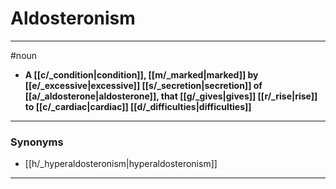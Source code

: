 # Aldosteronism
---
#noun
- **A [[c/_condition|condition]], [[m/_marked|marked]] by [[e/_excessive|excessive]] [[s/_secretion|secretion]] of [[a/_aldosterone|aldosterone]], that [[g/_gives|gives]] [[r/_rise|rise]] to [[c/_cardiac|cardiac]] [[d/_difficulties|difficulties]]**
---
### Synonyms
- [[h/_hyperaldosteronism|hyperaldosteronism]]
---
